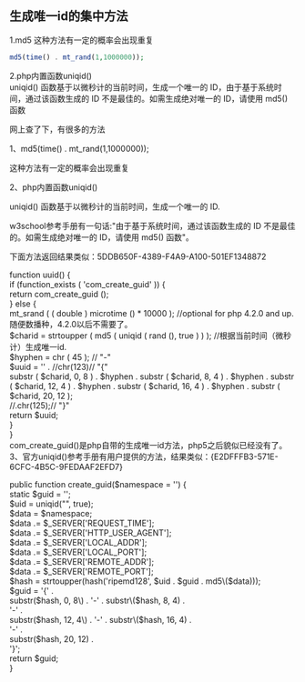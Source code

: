## 生成唯一id的集中方法

1.md5 这种方法有一定的概率会出现重复

```php
md5(time() . mt_rand(1,1000000));
```

2.php内置函数uniqid\(\)  
uniqid\(\) 函数基于以微秒计的当前时间，生成一个唯一的 ID，由于基于系统时间，通过该函数生成的 ID 不是最佳的。如需生成绝对唯一的 ID，请使用 md5\(\) 函数

网上查了下，有很多的方法

1、md5\(time\(\) . mt\_rand\(1,1000000\)\);

这种方法有一定的概率会出现重复

2、php内置函数uniqid\(\)

uniqid\(\) 函数基于以微秒计的当前时间，生成一个唯一的 ID.

w3school参考手册有一句话:"由于基于系统时间，通过该函数生成的 ID 不是最佳的。如需生成绝对唯一的 ID，请使用 md5\(\) 函数"。

下面方法返回结果类似：5DDB650F-4389-F4A9-A100-501EF1348872

function uuid\(\) {  
  if \(function\_exists \( 'com\_create\_guid' \)\) {  
    return com\_create\_guid \(\);  
  } else {  
    mt\_srand \( \( double \) microtime \(\) \* 10000 \); //optional for php 4.2.0 and up.随便数播种，4.2.0以后不需要了。  
    $charid = strtoupper \( md5 \( uniqid \( rand \(\), true \) \) \); //根据当前时间（微秒计）生成唯一id.  
    $hyphen = chr \( 45 \); // "-"  
    $uuid = '' . //chr\(123\)// "{"  
substr \( $charid, 0, 8 \) . $hyphen . substr \( $charid, 8, 4 \) . $hyphen . substr \( $charid, 12, 4 \) . $hyphen . substr \( $charid, 16, 4 \) . $hyphen . substr \( $charid, 20, 12 \);  
    //.chr\(125\);// "}"  
    return $uuid;  
  }  
}  
com\_create\_guid\(\)是php自带的生成唯一id方法，php5之后貌似已经没有了。  
3、官方uniqid\(\)参考手册有用户提供的方法，结果类似：{E2DFFFB3-571E-6CFC-4B5C-9FEDAAF2EFD7}

public function create\_guid\($namespace = ''\) {  
  static $guid = '';  
  $uid = uniqid\("", true\);  
  $data = $namespace;  
  $data .= $\_SERVER\['REQUEST\_TIME'\];  
  $data .= $\_SERVER\['HTTP\_USER\_AGENT'\];  
  $data .= $\_SERVER\['LOCAL\_ADDR'\];  
  $data .= $\_SERVER\['LOCAL\_PORT'\];  
  $data .= $\_SERVER\['REMOTE\_ADDR'\];  
  $data .= $\_SERVER\['REMOTE\_PORT'\];  
  $hash = strtoupper\(hash\('ripemd128', $uid . $guid . md5\($data\)\)\);  
  $guid = '{' .  
      substr\($hash, 0, 8\) .  
      '-' .  
      substr\($hash, 8, 4\) .  
      '-' .  
      substr\($hash, 12, 4\) .  
      '-' .  
      substr\($hash, 16, 4\) .  
      '-' .  
      substr\($hash, 20, 12\) .  
      '}';  
  return $guid;  
 }


